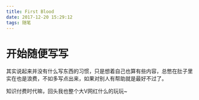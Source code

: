 ```yaml
---
title: First Blood
date: 2017-12-20 15:29:12
tags: 随笔
---
```


# 开始随便写写

其实说起来并没有什么写东西的习惯，只是想着自己也算有些内容，总憋在肚子里实在也是浪费，不如多写点出来，如果对别人有帮助就是最好不过了。


知识付费时代嘛，回头我也整个大V网红什么的玩玩~
